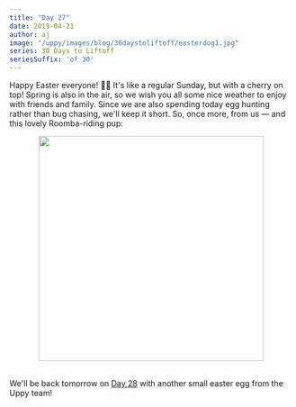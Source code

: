 ```yaml
---
title: "Day 27"
date: 2019-04-21
author: aj
image: "/uppy/images/blog/30daystoliftoff/easterdog1.jpg"
series: 30 Days to Liftoff
seriesSuffix: 'of 30'
---
```


Happy Easter everyone! :egg::rabbit: It's like a regular Sunday, but with a cherry on top! Spring is also in the air, so we wish you all some nice weather to enjoy with friends and family. Since we are also spending today egg hunting rather than bug chasing, we'll keep it short. So, once more, from us — and this lovely Roomba-riding pup: 

<center><img width="400"  src="https://media.giphy.com/media/OdL7yHj11i3Xa/giphy.gif"><br/><br/></center>

<!--more-->

We'll be back tomorrow on [Day 28](/blog/2019/04/liftoff-28/) with another small easter egg from the Uppy team!

